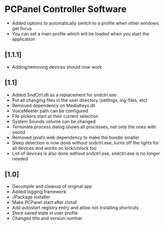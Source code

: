 # PCPanel Controller Software

<!-- Releasenotes without version are included in releases -->

- Added options to automatically switch to a profile when other windows get focus
- You can set a main profile which will be loaded when you start the application

## [1.1.1]

- Adding/removing devices should now work

## [1.1]

- Added SndCtrl.dll as a replacement for sndctrl.exe
- Put all changing files in the user directory (settings, log-files, etc)
- Removed dependency on MediaKeys.dll
- VoiceMeeter path can be configured
- File pickers start at their current selection
- System Sounds volume can be changed
- Terminate process dialog shows all processes, not only the ones with sound
- Removed javafx.web dependency to make the bundle smaller
- Sleep detection is now done without sndctrl.exe, turns off the lights for all devices and works on lock/unlock too
- List of devices is also done without sndctrl.exe, sndctrl.exe is no longer needed

## [1.0]

- Decompile and cleanup of original app
- Added logging framework
- JPackage installer
- Make PCPanel start after install
- Add autostart registry entry and allow not installing shortcuts
- Store saved state in user profile
- Changed title and version number
